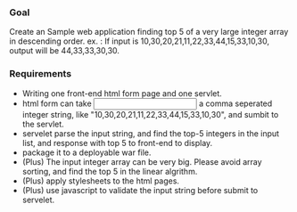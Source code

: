 ### Goal
Create an Sample web application finding top 5 of a very large integer array in descending order.
ex. : If input is 10,30,20,21,11,22,33,44,15,33,10,30, output will be 44,33,33,30,30.

### Requirements
- Writing one front-end html form page and one servlet.
- html form can take <input> a comma seperated integer string, like "10,30,20,21,11,22,33,44,15,33,10,30", and sumbit to the servlet.
- servelet parse the input string, and find the top-5 integers in the input list, and response with top 5 to front-end to display.
- package it to a deployable war file.
- (Plus) The input integer array can be very big. Please avoid array sorting, and find the top 5 in the linear algrithm.
- (Plus) apply stylesheets to the html pages.
- (Plus) use javascript to validate the input string before submit to servelet.

